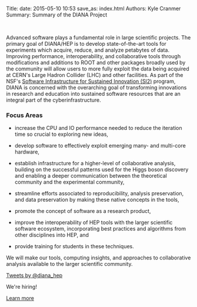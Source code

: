 Title: 
date: 2015-05-10 10:53
save_as: index.html
Authors: Kyle Cranmer
Summary: Summary of the DIANA Project

<br clear="all" />

<!-- using bootstrap3 grid layout here -->

<!--
<a href=""></a><img src="images/diana-hep-06-logo-horizontal.png" width="300" alt="diana logo" />
-->

<!--The primary goal of DIANA/HEP (Data Intensive ANAlysis for High Energy Physics)
is developing state-of-the-art tools for experiments which acquire,
reduce, and analyze petabytes of data. Improving performance, interoperability,
and collaborative tools through modifications and additions to packages broadly
used by the community will allow users to more fully exploit the data being
acquired at CERN's Large Hadron Collider (LHC) and other facilities.
-->
Advanced software plays a fundamental role in large 
scientific projects. The primary goal of DIANA/HEP is to develop 
state-of-the-art tools for
experiments which acquire, reduce, and analyze petabytes of data.
Improving performance, interoperability, and collaborative tools
through modifications and additions to ROOT and other packages broadly used by the
community will allow users to more fully exploit the data being
acquired at CERN's Large Hadron Collider (LHC) and other facilities.
As part of the NSF's [Software Infrastructure for Sustained Innovation (SI2)](http://www.nsf.gov/funding/pgm_summ.jsp?pims_id=504817) program, DIANA is concerned with the overarching goal of transforming innovations in research and education into sustained software resources that are an integral part of the cyberinfrastructure.

### Focus Areas

   *  increase the CPU and IO performance needed to reduce
the iteration time so crucial to exploring new ideas, 

   *  develop
software to effectively exploit emerging many- and multi-core
hardware,

   * establish infrastructure for a higher-level of
collaborative analysis, building on the successful patterns used
for the Higgs boson discovery and enabling a deeper communication
between the theoretical community and the experimental community,

   * streamline efforts associated to reproducibility, analysis preservation, and data preservation by making these native concepts in the tools, 

   * promote the concept of software as a research product,

   *  improve the interoperability of HEP tools with the larger scientific software
ecosystem, incorporating best practices and algorithms from other disciplines into HEP, and

   *  provide training for students in these techniques.

We will make our tools, computing insights, and approaches to collaborative analysis available to the larger scientific
community.



<!--
   * RIO - ROOT I/O technology

   * Emerging Architectures - vectorization, parallelization, GPUs (GooFit)

   * Interoperability - particularly with the scientific Python ecosystem

   * Collaborative Analysis Tools - RooFit, RooStats, HepData interfaces, and analysis preservation

DIANA/HEP is funded by the National Science Foundation's [Software Infrastructure for Sustained Innovation (SI2)](http://www.nsf.gov/funding/pgm_summ.jsp?pims_id=504817) program.

-->

   


<div class="row">
  <div class="col-md-6">
	<a class="twitter-timeline" href="https://twitter.com/diana_hep" data-widget-id="597346978662592512">Tweets by @diana_hep</a> <script>!function(d,s,id){var js,fjs=d.getElementsByTagName(s)[0],p=/^http:/.test(d.location)?'http':'https';if(!d.getElementById(id)){js=d.createElement(s);js.id=id;js.src=p+"://platform.twitter.com/widgets.js";fjs.parentNode.insertBefore(js,fjs);}}(document,"script","twitter-wjs");</script>
  </div>
  <div class="col-md-6">
  	<div class="jumbotron">
	  <p>We're hiring!</p>
	  <p><a class="btn btn-primary btn-lg" href="/pages/jobs.html" role="button">Learn more</a></p>
	</div>
  </div>

</div>
